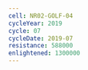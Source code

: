 ```yaml
---
cell: NR02-GOLF-04
cycleYear: 2019
cycle: 07
cycleDate: 2019-07
resistance: 588000
enlightened: 1300000 
---
```

      